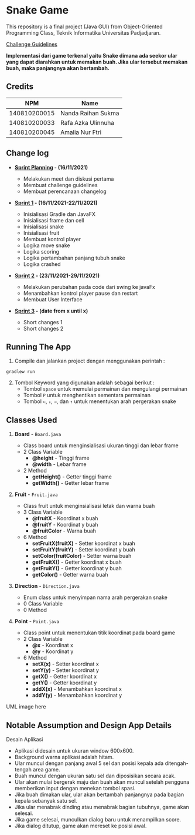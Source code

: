 # Snake Game

This repository is a final project (Java GUI) from Object-Oriented Programming Class, Teknik Informatika Universitas Padjadjaran. 

[Challenge Guidelines](challenge-guideline.md)

**Implementasi dari game terkenal yaitu Snake dimana ada seekor ular yang dapat diarahkan untuk memakan buah. Jika ular tersebut memakan buah, maka panjangnya akan bertambah.**

## Credits
| NPM           | Name                  |
| ------------- |-----------------------|
| 140810200015  | Nanda Raihan Sukma    |
| 140810200033  | Rafa Azka Ulinnuha    |
| 140810200045  | Amalia Nur Ftri       |

## Change log
- **[Sprint Planning](changelog/sprint-planning.md) - (16/11/2021)** 
   - Melakukan meet dan diskusi pertama
   - Membuat challenge guidelines
   - Membuat perencanaan changelog

- **[Sprint 1](changelog/sprint-1.md) - (16/11/2021-22/11/2021)** 
   - Inisialisasi Gradle dan JavaFX
   - Inisialisasi frame dan cell
   - Inisialisasi snake
   - Inisialisasi fruit
   - Membuat kontrol player
   - Logika move snake
   - Logika scoring
   - Logika pertambahan panjang tubuh snake
   - Logika crashed

- **[Sprint 2](changelog/sprint-2.md) - (23/11/2021-29/11/2021)** 
   - Melakukan perubahan pada code dari swing ke javaFx
   - Menambahkan kontrol player pause dan restart
   - Membuat User Interface
   
- **[Sprint 3](changelog/sprint-3.md) - (date from x until x)** 
   - Short changes 1
   - Short changes 2

## Running The App

1. Compile dan jalankan project dengan menggunakan perintah :

 ```
 gradlew run
 ```

2. Tombol Keyword yang digunakan adalah sebagai berikut :
   - Tombol `space` untuk memulai permainan dan mengulangi permainan
   - Tombol `P` untuk menghentikan sementara permainan
   - Tombol `←`, `↓`, `→`, dan `↑` untuk menentukan arah pergerakan snake

## Classes Used

1. **Board** - `Board.java`
   - Class board untuk menginsialisasi ukuran tinggi dan lebar frame
   - 2 Class Variable
      - **@height** - Tinggi frame
      - **@width** - Lebar frame
   - 2 Method
      - **getHeight()** - Getter tinggi frame
      - **getWidth()** - Getter lebar frame
      
2. **Fruit** - `Fruit.java`
   - Class fruit untuk menginsialisasi letak dan warna buah
   - 3 Class Variable
      - **@fruitX** - Koordinat x buah
      - **@fruitY** - Koordinat y buah
      - **@fruitColor** - Warna buah
   - 6 Method
      - **setFruitX(fruitX)** - Setter koordinat x buah
      - **setFruitY(fruitY)** - Setter koordinat y buah
      - **setColor(fruitColor)** - Setter warna buah
      - **getFruitX()** - Getter koordinat x buah
      - **getFruitY()** - Getter koordinat y buah
      - **getColor()** - Getter warna buah

3. **Direction** - `Direction.java`
   - Enum class untuk menyimpan nama arah pergerakan snake
   - 0 Class Variable
   - 0 Method

4. **Point** - `Point.java`
   - Class point untuk menentukan titik koordinat pada board game
   - 2 Class Variable
      - **@x** - Koordinat x
      - **@y** - Koordinat y
   - 6 Method
      - **setX(x)** - Setter koordinat x
      - **setY(y)** - Setter koordinat y
      - **getX()** - Getter koordinat x
      - **getY()** - Getter koordinat y
      - **addX(x)** - Menambahkan koordinat x
      - **addY(y)** - Menambahkan koordinat y

UML image here

## Notable Assumption and Design App Details

Desain Aplikasi
   - Aplikasi didesain untuk ukuran window 600x600.
   - Background warna aplikasi adalah hitam.
   - Ular muncul dengan panjang awal 5 sel dan posisi kepala ada ditengah-tengah area game.
   - Buah muncul dengan ukuran satu sel dan diposisikan secara acak.
   - Ular akan mulai bergerak maju dan buah akan muncul setelah pengguna memberikan input dengan menekan tombol spasi.
   - Jika buah dimakan ular, ular akan bertambah panjangnya pada bagian kepala sebanyak satu sel.
   - Jika ular menabrak dinding atau menabrak bagian tubuhnya, game akan selesai.
   - Jika game selesai, munculkan dialog baru untuk menampilkan score.
   - Jika dialog ditutup, game akan mereset ke posisi awal.
